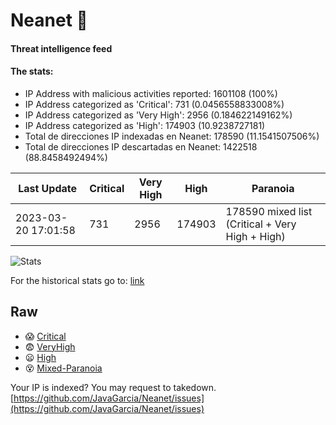 # Neanet :hocho:
#### Threat intelligence feed
#### The stats:

- IP Address with malicious activities reported: 1601108 (100%)
- IP Address categorized as 'Critical':  731 (0.0456558833008%)
- IP Address categorized as 'Very High':  2956 (0.184622149162%)
- IP Address categorized as 'High':  174903 (10.9238727181)
- Total de direcciones IP indexadas en Neanet:  178590 (11.1541507506%)
- Total de direcciones IP descartadas en Neanet:  1422518 (88.8458492494%)

| Last Update | Critical | Very High | High | Paranoia |
| --- | --- | --- | --- | --- |
| 2023-03-20 17:01:58 | 731 | 2956 | 174903 | 178590 mixed list (Critical + Very High + High)|

![Stats](https://docs.google.com/spreadsheets/d/e/2PACX-1vSnaNMIXVabIpDJjufMlzH7poXnshF3mgd8Is1g9ytUEzVsP5my4Trn8f-xkoLLQ38xpL3HtmUexLo6/pubchart?oid=501124687&format=image)

For the historical stats go to: [link](/stats.csv)
## Raw
- :scream: [Critical](https://raw.githubusercontent.com/JavaGarcia/Neanet/master/blacklists/neanet_critical.txt)
- :fearful: [VeryHigh](https://raw.githubusercontent.com/JavaGarcia/Neanet/master/blacklists/neanet_veryHigh.txtt)
- :frowning: [High](https://raw.githubusercontent.com/JavaGarcia/Neanet/master/blacklists/neanet_high.txt)
- :dizzy_face: [Mixed-Paranoia](https://raw.githubusercontent.com/JavaGarcia/Neanet/master/blacklists/neanet_all.txt)


Your IP is indexed? You may request to takedown. [https://github.com/JavaGarcia/Neanet/issues](https://github.com/JavaGarcia/Neanet/issues)

















































































































































































































































































































































































































































































































































































































































































































































































































































































































































































































































































































































































































































































































































































































































































































































































































































































































































































































































































































































































































































































































































































































































































































































































































































































































































































































































































































































































































































































































































































































































































































































































































































































































































































































































































































































































































































































































































































































































































































































































































































































































































































































































































































































































































































































































































































































































































































































































































































































































































































































































































































































































































































































































































































































































































































































































































































































































































































































































































































































































































































































































































































































































































































































































































































































































































































































































































































































































































































































































































































































































































































































































































































































































































































































































































































































































































































































































































































































































































































































































































































































































































































































































































































































































































































































































































































































































































































































































































































































































































































































































































































































































































































































































































































































































































































































































































































































































































































































































































































































































































































































































































































































